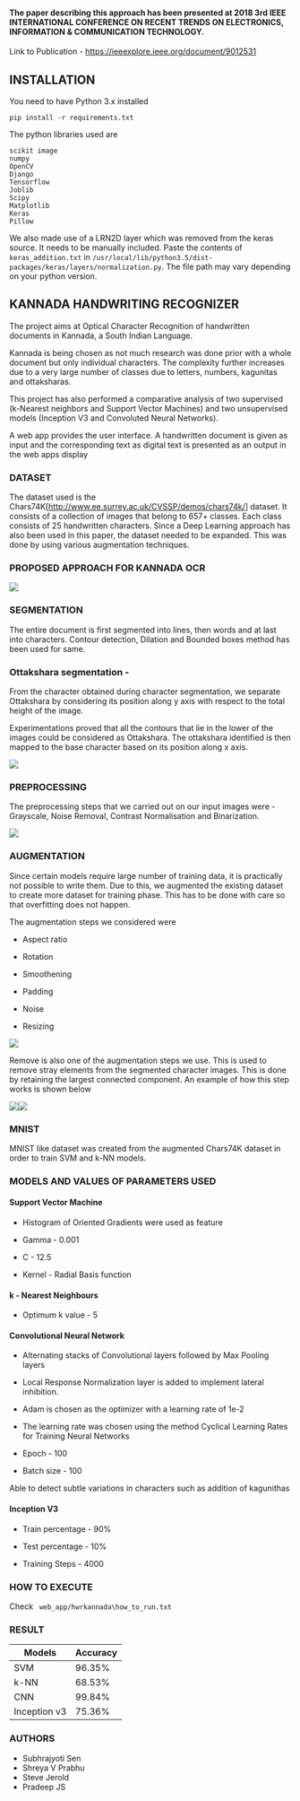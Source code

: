 #### The paper describing this approach has been presented at 2018 3rd IEEE INTERNATIONAL CONFERENCE ON RECENT TRENDS ON ELECTRONICS, INFORMATION & COMMUNICATION TECHNOLOGY. 
Link to Publication - https://ieeexplore.ieee.org/document/9012531

## INSTALLATION

You need to have Python 3.x installed

`pip install -r requirements.txt`

The python libraries used are

```
scikit image
numpy
OpenCV
Django
Tensorflow
Joblib
Scipy
Matplotlib
Keras
Pillow
```
We also made use of a LRN2D layer which was removed from the keras source. It needs to be manually included.
Paste the contents of `keras_addition.txt` in `/usr/local/lib/python3.5/dist-packages/keras/layers/normalization.py`. The file path may vary depending on your python version.
  
## KANNADA HANDWRITING RECOGNIZER

The project aims at Optical Character Recognition of handwritten documents in Kannada, a South Indian Language.

Kannada is being chosen as not much research was done prior with a whole document but only individual characters. The complexity further increases due to a very large number of classes due to letters, numbers, kagunitas and ottaksharas.

This project has also performed a comparative analysis of two supervised (k-Nearest neighbors and Support Vector Machines) and two unsupervised models (Inception V3 and Convoluted Neural Networks).

A web app provides the user interface. A handwritten document is given as input and the corresponding text as digital text is presented as an output in the web apps display

### DATASET

The dataset used is the Chars74K[http://www.ee.surrey.ac.uk/CVSSP/demos/chars74k/] dataset. It consists of a collection of images that belong to 657+ classes. Each class consists of 25 handwritten characters. Since a Deep Learning approach has also been used in this paper, the dataset needed to be expanded. This was done by using various augmentation techniques.

### PROPOSED APPROACH FOR KANNADA OCR

![](https://lh4.googleusercontent.com/4XyG2Tl-WNNUJYMD_s9sYxBajJYkqray6UP7rL9a2cYKoQm2F1n6U23QKMnYdEaqveAl5p5HsT_z6wENp63qyO9ROQqNXY908mQitX8CIgbtaFu42sl70ZYbPe_MEsvRcPpXAWMf)

### SEGMENTATION

The entire document is first segmented into lines, then words and at last into characters. Contour detection, Dilation and Bounded boxes method has been used for same.


### Ottakshara segmentation -

From the character obtained during character segmentation, we separate Ottakshara by considering its position along y axis with respect to the total height of the image.

Experimentations proved that all the contours that lie in the lower of the images could be considered as Ottakshara. The ottakshara identified is then mapped to the base character based on its position along x axis.

![](https://lh3.googleusercontent.com/u0sUSXn6Cn6jHld_D32P-01qEomqk8Yid5nT4CNHDeBpRMVhua_dLjFLJsrztdywN05AvGjKE6npY2RbCAL9cBlKPvbUmU9nOfN8GhOJPTY0BcdK0aq7cyOqvgBWqGY5sSNcqxBH)

### PREPROCESSING

The preprocessing steps that we carried out on our input images were - Grayscale, Noise Removal, Contrast Normalisation and Binarization.

![](https://lh5.googleusercontent.com/iLnVNrrp-dCNDu10glCeM-Me9So2JNtazPhAyDJihYS8jhlyx8BQYuJldK_EMl_HAr3DtcB7oG_tf38b-_NnJDotCxNZ48OKhpfC_3WL0wOVyvYyUdjAE0YdED0R5i_1W8SRxT3g)

### AUGMENTATION

Since certain models require large number of training data, it is practically not possible to write them. Due to this, we augmented the existing dataset to create more dataset for training phase. This has to be done with care so that overfitting does not happen.

The augmentation steps we considered were

-   Aspect ratio
    
-   Rotation
    
-   Smoothening
    
-   Padding
    
-   Noise
    
-   Resizing

![](https://lh4.googleusercontent.com/71bBj5oJ9LwygGo4ECZXlrQICDKZHqUE2zCyZ_744wtptWU2HROs8iVW8lOaOdj5m_LbVJ-gQziZ2ZVFiFKgzyJ0KqoQgUNwiclmfYFPhRebxRX3Sd8W3zNYvg-6mjZH1pFgias2)

Remove is also one of the augmentation steps we use. This is used to remove stray elements from the segmented character images. This is done by retaining the largest connected component. An example of how this step works is shown below

  

![](https://lh5.googleusercontent.com/jNZICq70K6w6sgYrc17XAm8RTnkfSrXCzGkN-zu-SqPu5C7CX5nHosgREVBHqN8GswSyLJpxR50lp_phCBxJkDqtnaPxrxIkatQVcZsWNULrzkJYBG7DUK4-ADwZ0gN7ZbmOqB3A)![](https://lh5.googleusercontent.com/xeNAQ0-1a36GuYdp5U2hcp8te8zozEaHJThcktsm10ADY_EUsWVaLmR0gyzrn5tpk_MfdHh2Xdh08ahblE9zQzE8YxWbhQwK8gO6zvVnKQ5fPp88nfwv1ZAaoUUy_oEOmVjHauLm)


### MNIST

MNIST like dataset was created from the augmented Chars74K dataset in order to train SVM and k-NN models.

### MODELS  AND VALUES OF PARAMETERS USED

#### Support Vector Machine

-   Histogram of Oriented Gradients were used as feature
    
-   Gamma - 0.001
    
-   C - 12.5
    
-   Kernel - Radial Basis function
    
#### k - Nearest Neighbours

-   Optimum k value - 5
    

#### Convolutional Neural Network

-   Alternating stacks of Convolutional layers followed by Max Pooling layers
    
-   Local Response Normalization layer is added to implement lateral inhibition.
    
-   Adam is chosen as the optimizer with a learning rate of 1e-2​
    
-   The learning rate was chosen using the method Cyclical Learning Rates for Training Neural Networks
    
-   Epoch - 100
    
-   Batch size - 100
    


Able to detect subtle variations in characters such as addition of kagunithas

  

#### Inception V3

-   Train percentage - 90%
    
-   Test percentage - 10%
    
-   Training Steps - 4000
    

### HOW TO EXECUTE

Check  ` web_app/hwrkannada\how_to_run.txt`


### RESULT

|Models |Accuracy |
|---|---|
| SVM| 96.35%|
| k-NN| 68.53%|
| CNN| 99.84%|
| Inception v3|75.36%|

### AUTHORS
- Subhrajyoti Sen
- Shreya V Prabhu
- Steve Jerold
- Pradeep JS
